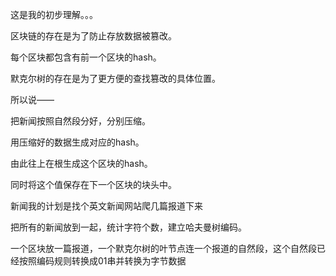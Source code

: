 这是我的初步理解。。。


区块链的存在是为了防止存放数据被篡改。


每个区块都包含有前一个区块的hash。


默克尔树的存在是为了更方便的查找篡改的具体位置。


所以说——


把新闻按照自然段分好，分别压缩。


用压缩好的数据生成对应的hash。


由此往上在根生成这个区块的hash。


同时将这个值保存在下一个区块的块头中。


新闻我的计划是找个英文新闻网站爬几篇报道下来


把所有的新闻放到一起，统计字符个数，建立哈夫曼树编码。


一个区块放一篇报道，一个默克尔树的叶节点连一个报道的自然段，这个自然段已经按照编码规则转换成01串并转换为字节数据
